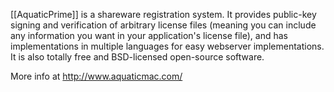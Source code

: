 [[AquaticPrime]] is a shareware registration system.  It provides public-key signing and verification of arbitrary license files (meaning you can include any information you want in your application's license file), and has implementations in multiple languages for easy webserver implementations.  It is also totally free and BSD-licensed open-source software.

More info at http://www.aquaticmac.com/